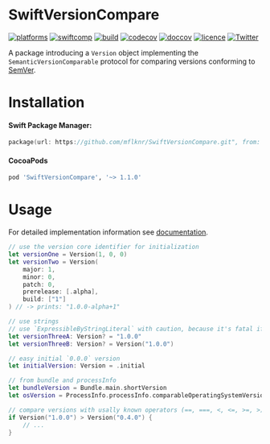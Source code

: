 # SwiftVersionCompare

[![platforms](https://img.shields.io/endpoint?url=https%3A%2F%2Fswiftpackageindex.com%2Fapi%2Fpackages%2Fmflknr%2FSwiftVersionCompare%2Fbadge%3Ftype%3Dplatforms)](https://swiftpackageindex.com/mflknr/SwiftVersionCompare)
[![swiftcomp](https://img.shields.io/endpoint?url=https%3A%2F%2Fswiftpackageindex.com%2Fapi%2Fpackages%2Fmflknr%2FSwiftVersionCompare%2Fbadge%3Ftype%3Dswift-versions)](https://swiftpackageindex.com/mflknr/SwiftVersionCompare)
[![build](https://github.com/mflknr/SwiftVersionCompare/workflows/build/badge.svg)](https://github.com/mflknr/SwiftVersionCompare/actions)
[![codecov](https://codecov.io/gh/mflknr/SwiftVersionCompare/branch/develop/graph/badge.svg?token=6EAG2J8DMU)](https://codecov.io/gh/mflknr/SwiftVersionCompare)
[![doccov](https://mflknr.github.io/SwiftVersionCompare/badge.svg?sanitize=true)](https://mflknr.github.io/SwiftVersionCompare/)
[![licence](https://img.shields.io/github/license/mflknr/SwiftVersionCompare)](https://github.com/mflknr/SwiftVersionCompare/blob/main/LICENSE)
[![Twitter](https://img.shields.io/badge/twitter-@mflknr-blue.svg?style=flat)](https://twitter.com/mflknr)

A package introducing a `Version` object implementing the  `SemanticVersionComparable` protocol for comparing versions conforming to [SemVer](https://semver.org). 

# Installation

#### Swift Package Manager:

```swift
package(url: https://github.com/mflknr/SwiftVersionCompare.git", from: "1.1.0"))
```

#### CocoaPods

```ruby
pod 'SwiftVersionCompare', '~> 1.1.0'
```

# Usage

For detailed implementation information see [documentation](https://mflknr.github.io/SwiftVersionCompare/).

```swift
// use the version core identifier for initialization
let versionOne = Version(1, 0, 0)
let versionTwo = Version(
    major: 1,
    minor: 0,
    patch: 0,
    prerelease: [.alpha],
    build: ["1"]
) // -> prints: "1.0.0-alpha+1"

// use strings
// use `ExpressibleByStringLiteral` with caution, because it's fatal if string is not `SemVer` version
let versionThreeA: Version? = "1.0.0" 
let versionThreeB: Version? = Version("1.0.0")

// easy initial `0.0.0` version
let initialVersion: Version = .initial

// from bundle and processInfo
let bundleVersion = Bundle.main.shortVersion
let osVersion = ProcessInfo.processInfo.comparableOperatingSystemVersion

// compare versions with usally known operators (==, ===, <, <=, >=, >)
if Version("1.0.0") > Version("0.4.0") {
    // ...
}
```


